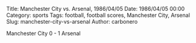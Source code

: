 Title: Manchester City vs. Arsenal, 1986/04/05
Date: 1986/04/05 00:00
Category: sports
Tags: football, football scores, Manchester City, Arsenal
Slug: manchester-city-vs-arsenal
Author: carbonero


Manchester City 0 - 1 Arsenal
